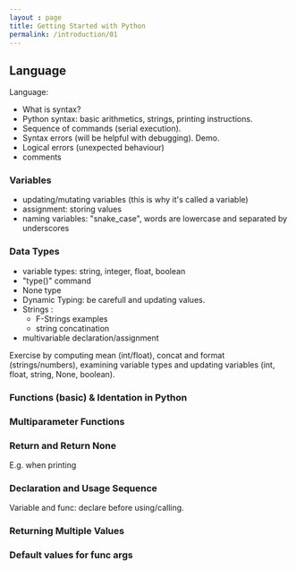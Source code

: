 ```yaml
---
layout : page
title: Getting Started with Python
permalink: /introduction/01
---
```


## Language

Language:

- What is syntax?
- Python syntax: basic arithmetics, strings, printing instructions.
- Sequence of commands (serial execution).
- Syntax errors (will be helpful with debugging). Demo.
- Logical errors (unexpected behaviour)
- comments

### Variables

- updating/mutating variables (this is why it's called a variable)
- assignment: storing values
- naming variables: "snake_case", words are lowercase and separated by underscores

### Data Types

- variable types: string, integer, float, boolean
- "type()" command
- None type
- Dynamic Typing: be carefull and updating values.
- Strings :
  - F-Strings examples
  - string concatination
- multivariable declaration/assignment

Exercise by computing mean (int/float), concat and format (strings/numbers),
examining variable types and updating variables (int, float, string, None,
boolean).  

### Functions (basic) & Identation in Python

### Multiparameter Functions

### Return and Return None

E.g. when printing

### Declaration and Usage Sequence

Variable and func: declare before using/calling.

### Returning Multiple Values

### Default values for func args
